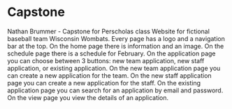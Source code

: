 # Capstone
Nathan Brummer - Capstone for Perscholas class
Website for fictional baseball team Wisconsin Wombats.
Every page has a logo and a navigation bar at the top.
On the home page there is information and an image.
On the schedule page there is a schedule for February.
On the application page you can choose between 3 buttons: new team application, new staff application, or existing application.
On the new team application page you can create a new application for the team.
On the new staff application page you can create a new application for the staff.
On the existing application page you can search for an application by email and password.
On the view page you view the details of an application.
